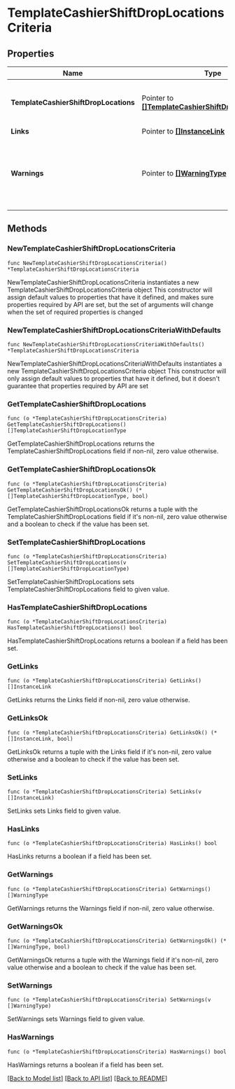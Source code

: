 # TemplateCashierShiftDropLocationsCriteria

## Properties

Name | Type | Description | Notes
------------ | ------------- | ------------- | -------------
**TemplateCashierShiftDropLocations** | Pointer to [**[]TemplateCashierShiftDropLocationType**](TemplateCashierShiftDropLocationType.md) | List of Template Cashier Shift Drop Locations. | [optional] 
**Links** | Pointer to [**[]InstanceLink**](InstanceLink.md) |  | [optional] 
**Warnings** | Pointer to [**[]WarningType**](WarningType.md) | Used in conjunction with the Success element to define a business error. | [optional] 

## Methods

### NewTemplateCashierShiftDropLocationsCriteria

`func NewTemplateCashierShiftDropLocationsCriteria() *TemplateCashierShiftDropLocationsCriteria`

NewTemplateCashierShiftDropLocationsCriteria instantiates a new TemplateCashierShiftDropLocationsCriteria object
This constructor will assign default values to properties that have it defined,
and makes sure properties required by API are set, but the set of arguments
will change when the set of required properties is changed

### NewTemplateCashierShiftDropLocationsCriteriaWithDefaults

`func NewTemplateCashierShiftDropLocationsCriteriaWithDefaults() *TemplateCashierShiftDropLocationsCriteria`

NewTemplateCashierShiftDropLocationsCriteriaWithDefaults instantiates a new TemplateCashierShiftDropLocationsCriteria object
This constructor will only assign default values to properties that have it defined,
but it doesn't guarantee that properties required by API are set

### GetTemplateCashierShiftDropLocations

`func (o *TemplateCashierShiftDropLocationsCriteria) GetTemplateCashierShiftDropLocations() []TemplateCashierShiftDropLocationType`

GetTemplateCashierShiftDropLocations returns the TemplateCashierShiftDropLocations field if non-nil, zero value otherwise.

### GetTemplateCashierShiftDropLocationsOk

`func (o *TemplateCashierShiftDropLocationsCriteria) GetTemplateCashierShiftDropLocationsOk() (*[]TemplateCashierShiftDropLocationType, bool)`

GetTemplateCashierShiftDropLocationsOk returns a tuple with the TemplateCashierShiftDropLocations field if it's non-nil, zero value otherwise
and a boolean to check if the value has been set.

### SetTemplateCashierShiftDropLocations

`func (o *TemplateCashierShiftDropLocationsCriteria) SetTemplateCashierShiftDropLocations(v []TemplateCashierShiftDropLocationType)`

SetTemplateCashierShiftDropLocations sets TemplateCashierShiftDropLocations field to given value.

### HasTemplateCashierShiftDropLocations

`func (o *TemplateCashierShiftDropLocationsCriteria) HasTemplateCashierShiftDropLocations() bool`

HasTemplateCashierShiftDropLocations returns a boolean if a field has been set.

### GetLinks

`func (o *TemplateCashierShiftDropLocationsCriteria) GetLinks() []InstanceLink`

GetLinks returns the Links field if non-nil, zero value otherwise.

### GetLinksOk

`func (o *TemplateCashierShiftDropLocationsCriteria) GetLinksOk() (*[]InstanceLink, bool)`

GetLinksOk returns a tuple with the Links field if it's non-nil, zero value otherwise
and a boolean to check if the value has been set.

### SetLinks

`func (o *TemplateCashierShiftDropLocationsCriteria) SetLinks(v []InstanceLink)`

SetLinks sets Links field to given value.

### HasLinks

`func (o *TemplateCashierShiftDropLocationsCriteria) HasLinks() bool`

HasLinks returns a boolean if a field has been set.

### GetWarnings

`func (o *TemplateCashierShiftDropLocationsCriteria) GetWarnings() []WarningType`

GetWarnings returns the Warnings field if non-nil, zero value otherwise.

### GetWarningsOk

`func (o *TemplateCashierShiftDropLocationsCriteria) GetWarningsOk() (*[]WarningType, bool)`

GetWarningsOk returns a tuple with the Warnings field if it's non-nil, zero value otherwise
and a boolean to check if the value has been set.

### SetWarnings

`func (o *TemplateCashierShiftDropLocationsCriteria) SetWarnings(v []WarningType)`

SetWarnings sets Warnings field to given value.

### HasWarnings

`func (o *TemplateCashierShiftDropLocationsCriteria) HasWarnings() bool`

HasWarnings returns a boolean if a field has been set.


[[Back to Model list]](../README.md#documentation-for-models) [[Back to API list]](../README.md#documentation-for-api-endpoints) [[Back to README]](../README.md)


